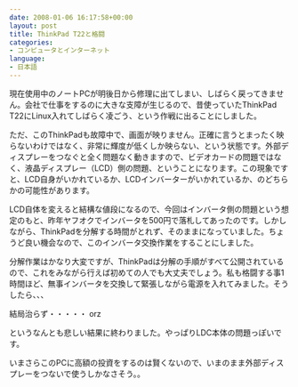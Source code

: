 ```yaml
---
date: 2008-01-06 16:17:58+00:00
layout: post
title: ThinkPad T22と格闘
categories:
- コンピュータとインターネット
language:
- 日本語
---
```


現在使用中のノートPCが明後日から修理に出てしまい、しばらく戻ってきません。会社で仕事をするのに大きな支障が生じるので、昔使っていたThinkPad T22にLinux入れてしばらく凌ごう、という作戦に出ることにしました。

ただ、このThinkPadも故障中で、画面が映りません。正確に言うとまったく映らないわけではなく、非常に輝度が低くしか映らない、という状態です。外部ディスプレーをつなぐと全く問題なく動きますので、ビデオカードの問題ではなく、液晶ディスプレー（LCD）側の問題、ということになります。この現象ですと、LCD自身がいかれているか、LCDインバーターがいかれているか、のどちらかの可能性があります。

LCD自体を変えると結構な値段になるので、今回はインバータ側の問題という想定のもと、昨年ヤフオクでインバータを500円で落札してあったのです。しかしながら、ThinkPadを分解する時間がとれず、そのままになっていました。ちょうど良い機会なので、このインバータ交換作業をすることにしました。

分解作業はかなり大変ですが、ThinkPadは分解の手順がすべて公開されているので、これをみながら行えば初めての人でも大丈夫でしょう。私も格闘する事1時間ほど、無事インバータを交換して緊張しながら電源を入れてみました。そうしたら、、、

結局治らず・・・・・ orz

というなんとも悲しい結果に終わりました。やっぱりLDC本体の問題っぽいです。

いまさらこのPCに高額の投資をするのは賢くないので、いまのまま外部ディスプレーをつないで使うしかなさそう。。
